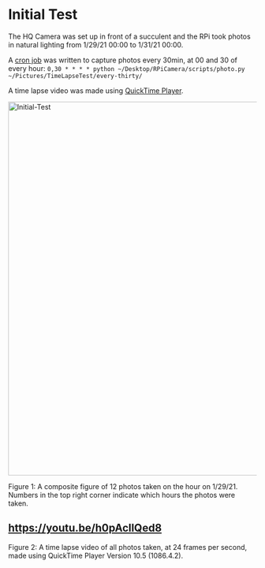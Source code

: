 # Initial Test

The HQ Camera was set up in front of a succulent and the RPi took photos in natural lighting from 1/29/21 00:00 to 1/31/21 00:00.

A [cron job](https://en.wikipedia.org/wiki/Cron) was written to capture photos every 30min, at 00 and 30 of every hour: `0,30 * * * * python ~/Desktop/RPiCamera/scripts/photo.py ~/Pictures/TimeLapseTest/every-thirty/`

A time lapse video was made using [QuickTime Player](https://en.wikipedia.org/wiki/QuickTime).

<img width="758" alt="Initial-Test" src="https://user-images.githubusercontent.com/66045478/125981401-34af4993-21b3-4744-93b7-e32eae66863a.png">

Figure 1: A composite figure of 12 photos taken on the hour on 1/29/21. Numbers in the top right corner indicate which hours the photos were taken.

## https://youtu.be/h0pAcIlQed8

Figure 2: A time lapse video of all photos taken, at 24 frames per second, made using QuickTime Player Version 10.5 (1086.4.2).